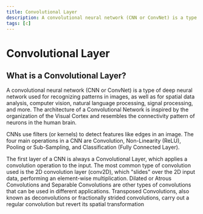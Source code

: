 ```yaml
---
title: Convolutional Layer
description: A convolutional neural network (CNN or ConvNet) is a type of deep neural network used for recognizing patterns in images, as well as for spatial data analysis, computer vision, natural language processing, signal processing, and more.
tags: [c]
---
```


# Convolutional Layer

## What is a Convolutional Layer?

A convolutional neural network (CNN or ConvNet) is a type of deep neural network used for recognizing patterns in images, as well as for spatial data analysis, computer vision, natural language processing, signal processing, and more. The architecture of a Convolutional Network is inspired by the organization of the Visual Cortex and resembles the connectivity pattern of neurons in the human brain.

CNNs use filters (or kernels) to detect features like edges in an image. The four main operations in a CNN are Convolution, Non-Linearity (ReLU), Pooling or Sub-Sampling, and Classification (Fully Connected Layer).

The first layer of a CNN is always a Convolutional Layer, which applies a convolution operation to the input. The most common type of convolution used is the 2D convolution layer (conv2D), which "slides" over the 2D input data, performing an element-wise multiplication. Dilated or Atrous Convolutions and Separable Convolutions are other types of convolutions that can be used in different applications. Transposed Convolutions, also known as deconvolutions or fractionally strided convolutions, carry out a regular convolution but revert its spatial transformation

